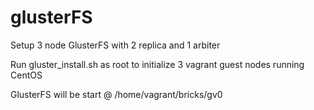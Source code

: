 # glusterFS

Setup 3 node GlusterFS with 2 replica and 1 arbiter

Run gluster_install.sh as root to initialize 3 vagrant guest nodes running CentOS

GlusterFS will be start @ /home/vagrant/bricks/gv0


